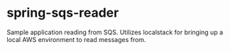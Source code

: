 # spring-sqs-reader
Sample application reading from SQS. Utilizes localstack for bringing up a local AWS environment to read messages from.
